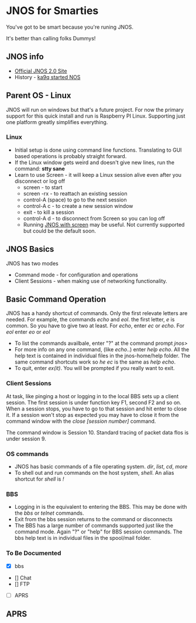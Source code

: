 # JNOS for Smarties
You've got to be smart because you're runing JNOS.

It's better than calling folks Dummys!

## JNOS info
+ [Official JNOS 2.0 Site](https://www.langelaar.net/jnos2/)
+ History - [ka9q started NOS](https://www.ka9q.net/code/ka9qnos/)

## Parent OS - Linux
JNOS will run on windows but that's a future project.  For now the primary support for this quick install and run is Raspberry PI Linux.  Supporting just one platform greatly simplifies everything.

### Linux
+ Initial setup is done using command line functions.  Translating to GUI based operations is probably straight forward.
+ If the Linux window gets weird and doesn't give new lines, run the command: **stty sane**
+ Learn to use Screen - it will keep a Linux session alive even after you disconnect or log off
    + screen - to start
    + screen -rx  - to reattach an existing session
    + control-A (space) to go to the next session
    + control-A c - to create a new session window
    + exit - to kill a session
    + control-A d - to disconnect from Screen so you can log off
    + Running [JNOS with screen](http://packet-radio.net/jnos-start-with-screen/) may be useful.  Not currently supported but could be the default soon. 

## JNOS Basics

JNOS has two modes
+ Command mode - for configuration and operations
+ Client Sessions - when making use of networking functionality.

## Basic Command Operation
JNOS has a handy shortcut of commands.  Only the first relevate letters are needed.  For example, the commands *echo* and *eol*.
the first letter, *e* is common.   So you have to give two at least.  For *echo*, enter *ec* or *echo*.  For *eol* enter *eo* or *eol*

+ To list the commands availbale, enter "?" at the command prompt *jnos>*
+ For more info on any one command, (like *echo*..)  enter *help echo*.   All the help text is contained in individual files
in the jnos-home/help folder.  The same command shortcuts work so *he ec* is the same as *help echo*.
+ To quit, enter *ex(it)*.   You will be prompted if you really want to exit.

### Client Sessions

At task, like pinging a host or logging in to the local BBS sets up a client session.  The first session is under function key F1, second F2 and so on.   When a session stops, you have to go to that session and hit enter to close it.  If a session won't stop as expected you may have to close it from the command window with the  *close [session number]* command.

The command window is Session 10.   Standard tracing of packet data flos is under session 9.

### OS commands
+ JNOS has basic commands of a file operating system.  *dir*, *list*, *cd*, *more*
+ To shell out and run commands on the host system, *shell*.  An alias shortcut for *shell* is *!*

### BBS 
+ Logging in is the equivalent to entering the BBS.  This may be done with the *bbs* or *telnet* commands.
+ Exit from the bbs session returns to the command or disconnects
+ The BBS has a large number of commands supported just like the command mode.  Again "?" or "help" for BBS session commands.  The
bbs help text is in individual files in the spool/mail folder.

### To Be Documented
- [x] bbs
- [] Chat
- [] FTP
- [ ] APRS

## APRS ##
